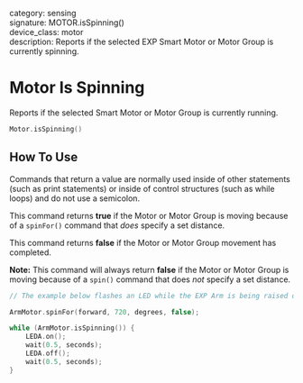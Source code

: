 category: sensing  
signature: MOTOR.isSpinning()  
device_class: motor  
description: Reports if the selected EXP Smart Motor or Motor Group is currently spinning.

# Motor Is Spinning

Reports if the selected Smart Motor or Motor Group is currently running.

```cpp
Motor.isSpinning()
```

## How To Use

Commands that return a value are normally used inside of other statements (such as print statements) or inside of control structures (such as while loops) and do not use a semicolon.

This command returns **true** if the Motor or Motor Group is moving because of a `spinFor()` command that *does* specify a set distance.

This command returns **false** if the Motor or Motor Group movement has completed.

**Note:** This command will always return **false** if the Motor or Motor Group is moving because of a `spin()` command that does *not* specify a set distance.

```cpp
// The example below flashes an LED while the EXP Arm is being raised or lowered

ArmMotor.spinFor(forward, 720, degrees, false);

while (ArmMotor.isSpinning()) {
    LEDA.on();
    wait(0.5, seconds);
    LEDA.off();
    wait(0.5, seconds);
}
```
<advanced>
</advanced>